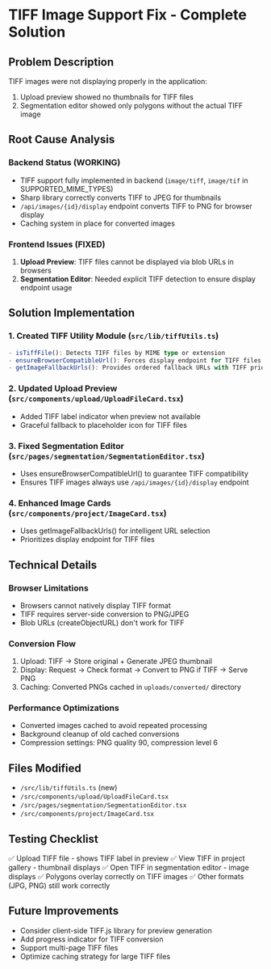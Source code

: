 # TIFF Image Support Fix - Complete Solution

## Problem Description

TIFF images were not displaying properly in the application:

1. Upload preview showed no thumbnails for TIFF files
2. Segmentation editor showed only polygons without the actual TIFF image

## Root Cause Analysis

### Backend Status (WORKING)

- TIFF support fully implemented in backend (`image/tiff`, `image/tif` in SUPPORTED_MIME_TYPES)
- Sharp library correctly converts TIFF to JPEG for thumbnails
- `/api/images/{id}/display` endpoint converts TIFF to PNG for browser display
- Caching system in place for converted images

### Frontend Issues (FIXED)

1. **Upload Preview**: TIFF files cannot be displayed via blob URLs in browsers
2. **Segmentation Editor**: Needed explicit TIFF detection to ensure display endpoint usage

## Solution Implementation

### 1. Created TIFF Utility Module (`src/lib/tiffUtils.ts`)

```typescript
- isTiffFile(): Detects TIFF files by MIME type or extension
- ensureBrowserCompatibleUrl(): Forces display endpoint for TIFF files
- getImageFallbackUrls(): Provides ordered fallback URLs with TIFF prioritization
```

### 2. Updated Upload Preview (`src/components/upload/UploadFileCard.tsx`)

- Added TIFF label indicator when preview not available
- Graceful fallback to placeholder icon for TIFF files

### 3. Fixed Segmentation Editor (`src/pages/segmentation/SegmentationEditor.tsx`)

- Uses ensureBrowserCompatibleUrl() to guarantee TIFF compatibility
- Ensures TIFF images always use `/api/images/{id}/display` endpoint

### 4. Enhanced Image Cards (`src/components/project/ImageCard.tsx`)

- Uses getImageFallbackUrls() for intelligent URL selection
- Prioritizes display endpoint for TIFF files

## Technical Details

### Browser Limitations

- Browsers cannot natively display TIFF format
- TIFF requires server-side conversion to PNG/JPEG
- Blob URLs (createObjectURL) don't work for TIFF

### Conversion Flow

1. Upload: TIFF → Store original + Generate JPEG thumbnail
2. Display: Request → Check format → Convert to PNG if TIFF → Serve PNG
3. Caching: Converted PNGs cached in `uploads/converted/` directory

### Performance Optimizations

- Converted images cached to avoid repeated processing
- Background cleanup of old cached conversions
- Compression settings: PNG quality 90, compression level 6

## Files Modified

- `/src/lib/tiffUtils.ts` (new)
- `/src/components/upload/UploadFileCard.tsx`
- `/src/pages/segmentation/SegmentationEditor.tsx`
- `/src/components/project/ImageCard.tsx`

## Testing Checklist

✅ Upload TIFF file - shows TIFF label in preview
✅ View TIFF in project gallery - thumbnail displays
✅ Open TIFF in segmentation editor - image displays
✅ Polygons overlay correctly on TIFF images
✅ Other formats (JPG, PNG) still work correctly

## Future Improvements

- Consider client-side TIFF.js library for preview generation
- Add progress indicator for TIFF conversion
- Support multi-page TIFF files
- Optimize caching strategy for large TIFF files
